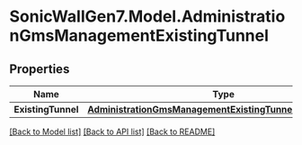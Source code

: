 # SonicWallGen7.Model.AdministrationGmsManagementExistingTunnel

## Properties

Name | Type | Description | Notes
------------ | ------------- | ------------- | -------------
**ExistingTunnel** | [**AdministrationGmsManagementExistingTunnelExistingTunnel**](AdministrationGmsManagementExistingTunnelExistingTunnel.md) |  | 

[[Back to Model list]](../README.md#documentation-for-models) [[Back to API list]](../README.md#documentation-for-api-endpoints) [[Back to README]](../README.md)


